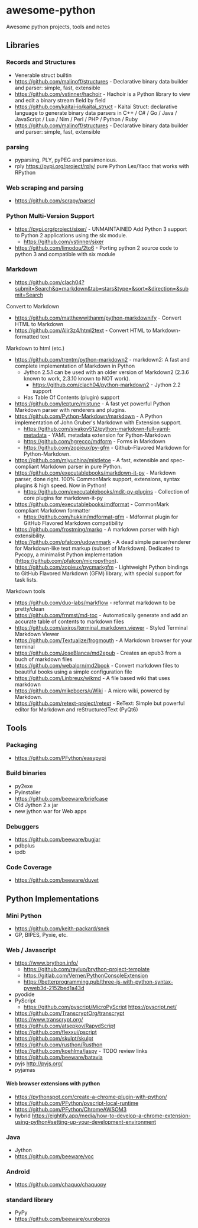 # awesome-python

Awesome python projects, tools and notes

## Libraries

### Records and Structures

  * Venerable struct builtin
  * https://github.com/malinoff/structures - Declarative binary data builder and parser: simple, fast, extensible
  * https://github.com/vstinner/hachoir - Hachoir is a Python library to view and edit a binary stream field by field
  * https://github.com/kaitai-io/kaitai_struct - Kaitai Struct: declarative language to generate binary data parsers in C++ / C# / Go / Java / JavaScript / Lua / Nim / Perl / PHP / Python / Ruby
  * https://github.com/malinoff/structures - Declarative binary data builder and parser: simple, fast, extensible

### parsing

  * pyparsing, PLY, pyPEG and parsimonious.
  * rply https://pypi.org/project/rply/ pure Python Lex/Yacc that works with RPython

### Web scraping and parsing

  * https://github.com/scrapy/parsel

### Python Multi-Version Support

  * https://pypi.org/project/sixer/ - UNMAINTAINED Add Python 3 support to Python 2 applications using the six module.
      * https://github.com/vstinner/sixer
  * https://github.com/limodou/2to6 - Porting python 2 source code to python 3 and compatible with six module

### Markdown

  * https://github.com/clach04?submit=Search&q=markdown&tab=stars&type=&sort=&direction=&submit=Search

Convert to Markdown

  * https://github.com/matthewwithanm/python-markdownify - Convert HTML to Markdown
  * https://github.com/Alir3z4/html2text - Convert HTML to Markdown-formatted text

Markdown to html (etc.)

  * https://github.com/trentm/python-markdown2 - markdown2: A fast and complete implementation of Markdown in Python
      * Jython 2.5.1 can be used with an older version of Markdown2 (2.3.6 known to work, 2.3.10 known to NOT work).
          * https://github.com/clach04/python-markdown2 - Jython 2.2 support
      * Has Table Of Contents (plugin) support
  * https://github.com/lepture/mistune - A fast yet powerful Python Markdown parser with renderers and plugins.
  * https://github.com/Python-Markdown/markdown - A Python implementation of John Gruber's Markdown with Extension support.
      * https://github.com/sivakov512/python-markdown-full-yaml-metadata - YAML metadata extension for Python-Markdown
      * https://github.com/hgrecco/mdform - Forms in Markdown
      * https://github.com/zopieux/py-gfm - Github-Flavored Markdown for Python-Markdown.
  * https://github.com/miyuchina/mistletoe - A fast, extensible and spec-compliant Markdown parser in pure Python.
  * https://github.com/executablebooks/markdown-it-py - Markdown parser, done right. 100% CommonMark support, extensions, syntax plugins & high speed. Now in Python!
      * https://github.com/executablebooks/mdit-py-plugins - Collection of core plugins for markdown-it-py
  * https://github.com/executablebooks/mdformat - CommonMark compliant Markdown formatter
      * https://github.com/hukkin/mdformat-gfm - Mdformat plugin for GitHub Flavored Markdown compatibility
  * https://github.com/frostming/marko - A markdown parser with high extensibility.
  * https://github.com/pfalcon/udownmark - A dead simple parser/renderer for Markdown-like text markup (subset of Markdown). Dedicated to Pycopy, a minimalist Python implementation (https://github.com/pfalcon/micropython).
  * https://github.com/zopieux/pycmarkgfm - Lightweight Python bindings to GitHub Flavored Markdown (GFM) library, with special support for task lists.

Markdown tools

  * https://github.com/duo-labs/markflow - reformat markdown to be pretty/clean
  * https://github.com/frnmst/md-toc - Automatically generate and add an accurate table of contents to markdown files
  * https://github.com/axiros/terminal_markdown_viewer - Styled Terminal Markdown Viewer
  * https://github.com/Textualize/frogmouth - A Markdown browser for your terminal
  * https://github.com/JoseBlanca/md2epub - Creates an epub3 from a buch of markdown files
  * https://github.com/webalorn/md2book - Convert markdown files to beautiful books using a simple configuration file
  * https://github.com/Linbreux/wikmd - A file based wiki that uses markdown
  * https://github.com/mikeboers/uWiki - A micro wiki, powered by Markdown.
  * https://github.com/retext-project/retext - ReText: Simple but powerful editor for Markdown and reStructuredText (PyQt6)

## Tools

### Packaging

  * https://github.com/PFython/easypypi


### Build binaries 

  * py2exe
  * PyInstaller
  * https://github.com/beeware/briefcase
  * Old Jython 2.x jar
  * new jython war for Web apps


### Debuggers

  * https://github.com/beeware/bugjar
  * pdbplus
  * ipdb

### Code Coverage

  * https://github.com/beeware/duvet

## Python Implementations

### Mini Python

  * https://github.com/keith-packard/snek
  * GP, BIPES, Pyxie, etc.

### Web / Javascript

  * https://www.brython.info/
      * https://github.com/rayluo/brython-project-template
      * https://gitlab.com/Verner/PythonConsoleExtension
      * https://betterprogramming.pub/three-js-with-python-syntax-pyweb3d-2152bed1a43d
  * pyodide
  * PyScript
      * https://github.com/pyscript/MicroPyScript https://pyscript.net/
  * https://github.com/TranscryptOrg/transcrypt https://www.transcrypt.org/
  * https://github.com/atsepkov/RapydScript
  * https://github.com/flexxui/pscript
  * https://github.com/skulpt/skulpt
  * https://github.com/rusthon/Rusthon
  * https://github.com/koehlma/jaspy - TODO review links
  * https://github.com/beeware/batavia
  * pyjs http://pyjs.org/
  * pyjamas

#### Web browser extensions with python

  * https://pythonspot.com/create-a-chrome-plugin-with-python/
  * https://github.com/PFython/pyscript-local-runtime
  * https://github.com/PFython/ChromeAWSOM3
  * hybrid https://eightify.app/media/how-to-develop-a-chrome-extension-using-python#setting-up-your-development-environment


### Java

  * Jython
  * https://github.com/beeware/voc

### Android 

  * https://github.com/chaquo/chaquopy


### standard library 

  * PyPy
  * https://github.com/beeware/ouroboros



